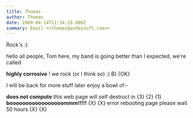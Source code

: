 ```yaml
---
title: Thomas
author: Thomas
date: 2009-04-14T11:34:28.000Z
summary: Email <<thomas@ashbysoft.com>>
---
```

Rock's :)

hello all people, Tom here, my band is going better than I expected,
we're called

**highly corrosive** ! we rock (or I think so) :) B) {OK}

I will be back for more stuff later enjoy a bowl of:-

**does not compute** this web page will self destruct in {3} {2} {1}
**booooooooooooooooommm!!!!!** {X} {X} error rebooting page please wait
50 hours {X} {X}
